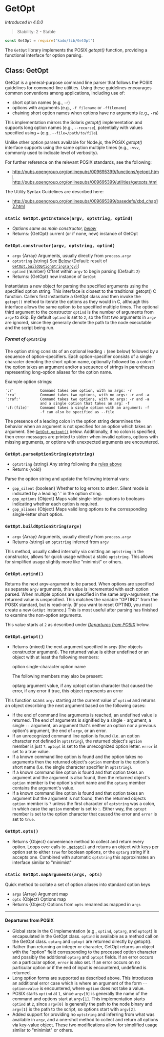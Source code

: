 # GetOpt
*Introduced in 4.0.0*
> Stability: 2 - Stable
```js
const GetOpt = require('kado/lib/GetOpt')
```
The `GetOpt` library implements the POSIX _getopt()_ function, providing a
functional interface for option parsing.

## Class: GetOpt
GetOpt is a general-purpose command line parser that follows the POSIX
guidelines for command-line utilities.  Using these guidelines encourages
common conventions among applications, including use of:
* short option names (e.g., `-r`)
* options with arguments (e.g., `-f filename` or `-ffilename`)
* chaining short option names when options have no arguments (e.g., `-ra`)

This implementation mirrors the Solaris _getopt()_ implementation and supports
long option names (e.g., `--recurse`), potentially with values specified using
`=` (e.g., `--file=/path/to/file`).

Unlike other option parsers available for Node.js, the POSIX _getopt()_ interface
supports using the same option multiple times (e.g., `-vvv`, commonly used to
indicate level of verbosity).

For further reference on the relevant POSIX standards, see the following:
* http://pubs.opengroup.org/onlinepubs/009695399/functions/getopt.html
  http://pubs.opengroup.org/onlinepubs/009695399/utilities/getopts.html

The Utility Syntax Guidelines are described here:
* http://pubs.opengroup.org/onlinepubs/009695399/basedefs/xbd_chap12.html

### `static GetOpt.getInstance(argv, optstring, optind)`
* _Options same as main constructor,
  [below](#getoptconstructorargv-optstring-optind)_
* Returns: {GetOpt} current (or if none, new) instance of GetOpt

### `GetOpt.constructor(argv, optstring, optind)`
* `argv` {Array} Arguments, usually directly from `process.argv`
* `optstring` {string} See [Below](#format-of-optstring) (Default: result of
  [`GetOpt.buildOptionString(argv)`](#getoptbuildoptionstringargv))
* `optind` {number} Offset within `argv` to begin parsing (Default: `2`)
* Returns: {GetOpt} new instance of `GetOpt`

Instantiates a new object for parsing the specified arguments using the
specified option string.  This interface is closest to the traditional getopt()
C function.  Callers first instantiate a GetOpt class and then invoke the
`getopt()` method to iterate the options as they would in C, although this
interface allows the same option to be specified multiple times.  The optional
third argument to the constructor `optind` is the number of arguments from
`argv` to skip.  By default `optind` is set to `2`, so the first two arguments
in `argv` are ignored, since they generally denote the path to the node
executable and the script being run.

##### Format of `optstring`
The option string consists of an optional leading `:` (see below) followed by a
sequence of option-specifiers.  Each option-specifier consists of a single
character denoting the short option name, optionally followed by a colon if the
option takes an argument and/or a sequence of strings in parentheses
representing long-option aliases for the option name.

Example option strings:

	':r'            Command takes one option, with no args: -r
	':ra'           Command takes two options, with no args: -r and -a
	':raf:'         Command takes two options, with no args: -r and -a
	                and a single option that takes an arg: -f
	':f:(file)'     Command takes a single option with an argument: -f
	                -f can also be specified as --file

The presence of a leading colon in the option string determines the behavior
when an argument is not specified for an option which takes an argument.  See
[`GetOpt.getopt()`](#getoptgetopt) below.  Additionally, if no colon is specified, then error messages are
printed to stderr when invalid options, options with missing arguments, or
options with unexpected arguments are encountered.

### `GetOpt.parseOptionString(optstring)`
* `optstring` {string} Any string following the
  [rules above](#format-of-optstring)
* Returns {void}

Parse the option string and update the following internal vars:
* `gop_silent` {boolean} Whether to log errors to stderr.  Silent mode is
  indicated by a leading ':' in the option string.
* `gop_options` {Object} Maps valid single-letter-options to booleans indicating
  whether each option is required.
* `gop_aliases` {Object} Maps valid long options to the corresponding
  single-letter short option.

### `GetOpt.buildOptionString(argv)`
* `argv` {Array} Arguments, usually directly from `process.argv`
* Returns {string} an `optstring` inferred from `argv`

This method, usually called internally via omitting an `optstring` in the
constructor, allows for quick usage without a static `optstring`.  This allows
for simplified usage slightly more like "minimist" or others.

### `GetOpt.optind()`
Returns the next argv-argument to be parsed.  When options are specified as
separate `argv` arguments, this value is incremented with each option parsed.
When multiple options are specified in the same argv-argument, the returned
value is unspecified.  This matches the variable "OPTIND" from the POSIX
standard, but is read-only.  (If you want to reset OPTIND, you must create a new
`GetOpt` instance.)  This is most useful after parsing has finished to
examine the non-option arguments.

This value starts at `2` as described under
[_Departures from POSIX_](#departures-from-posix) below.

### `GetOpt.getopt()`
* Returns {mixed} the next argument specified in `argv` (the objects constructor
  argument).  The returned value is either undefined or an object with at least
  the following members:

  	option		single-character option name

  The following members may also be present:

  	optarg		argument value, if any
  	optopt		option character that caused the error, if any
  	error		if true, this object represents an error

This function scans `argv` starting at the current value of `optind` and returns
an object describing the next argument based on the following cases:
* If the end of command line arguments is reached, an undefined value is
  returned.  The end of arguments is signified by a single `-` argument, a
  single `--` argument, an argument that's neither an option nor a previous
  option's argument, the end of `argv`, or an error.
* If an unrecognized command line option is found (i.e. an option character
  not defined in `optstring`), the returned object's `option` member
  is just `?`.  `optopt` is set to the unrecognized option letter.  `error`
  is set to a true value.
* If a known command line option is found and the option takes no arguments
  then the returned object's `option` member is the option's short name
  (i.e.  the single character specifier in `optstring`).
* If a known command line option is found and that option takes an argument
  and the argument is also found, then the returned object's `option`
  member is the option's short name and the `optarg` member contains the
  argument's value.
* If a known command line option is found and that option takes an argument
  but the argument is not found, then the returned objects `option` member
  is `?` unless the first character of `optstring` was a colon, in which
  case the `option` member is set to `:`.  Either way, the `optopt` member
  is set to the option character that caused the error and `error` is set to
  `true`.

### `GetOpt.opts()`
* Returns {Object} convenience method to collect and return every option.
  Loops over calls to [`.getopt()`](#getoptgetopt) and returns an object with
  keys per option set to either `true` for boolean options, or the `optarg`
  string if it accepts one.  Combined with automatic `optstring` this
  approximates an interface similar to "minimist"

### `static GetOpt.mapArguments(args, opts)`
Quick method to collate a set of option aliases into standard option keys
* `args` {Array} Argument map
* `opts` {Object} Options map
* Returns {Object} Options from `opts` renamed as mapped in `args`

---
#### Departures from POSIX
* Global state in the C implementation (e.g., `optind`, `optarg`, and `optopt`) is
  encapsulated in the GetOpt class.  `optind` is available as a method
  call on the GetOpt class.  `optarg` and `optopt` are returned directly by
  getopt().
* Rather than returning an integer or character, GetOpt returns an object
  with the "option" field corresponding to the processed option character
  and possibly the additional `optarg` and `optopt` fields.  If an error
  occurs on a particular option, `error` is also set.  If an error occurs on
  no particular option or if the end of input is encountered, undefined is
  returned.
* Long option forms are supported as described above.  This introduces an
  additional error case which is where an argument of the form
  `--option=value` is encountered, where `option` does not take a value.
* POSIX starts `optind` at `1`, since `argv[0]` is generally the name of the
  command and options start at `argv[1]`.  This implementation starts `optind`
  at `2`, since `argv[0]` is generally the path to the node binary and `argv[1]`
  is the path to the script, so options start with `argv[2]`.
* Added support for providing no `optstring` and inferring from what was
  available in `argv`, and a one-shot method to collect and return all options
  via key-value object.  These two modifications allow for simplified usage
  similar to "minimist" or others.
